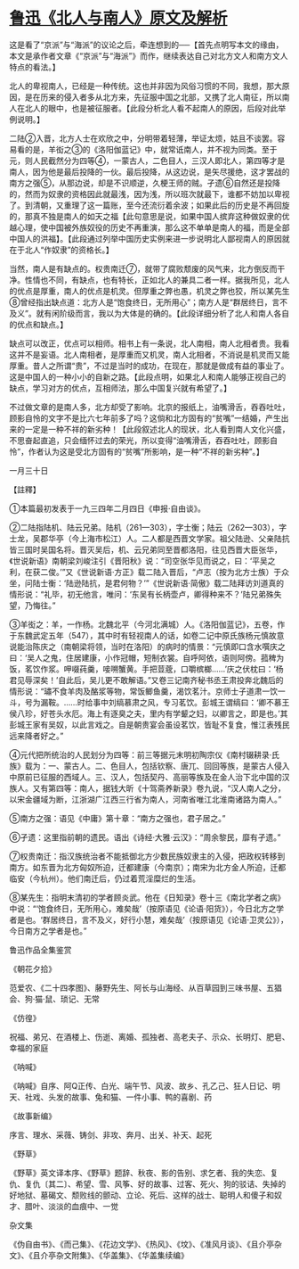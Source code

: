 # [鲁迅《北人与南人》原文及解析](https://www.vrrw.net/wx/8349.html)

这是看了“京派”与“海派”的议论之后，牵连想到的──【首先点明写本文的缘由，本文是承作者文章《“京派”与“海派”》而作，继续表达自己对北方文人和南方文人特点的看法。】

北人的卑视南人，已经是一种传统。这也并非因为风俗习惯的不同，我想，那大原因，是在历来的侵入者多从北方来，先征服中国之北部，又携了北人南征，所以南人在北人的眼中，也是被征服者。【此段分析北人看不起南人的原因，后段对此举例说明。】



二陆②入晋，北方人士在欢欣之中，分明带着轻薄，举证太烦，姑且不谈罢。容易看的是，羊衒之③的《洛阳伽蓝记》中，就常诋南人，并不视为同类。至于元，则人民截然分为四等④，一蒙古人，二色目人，三汉人即北人，第四等才是南人，因为他是最后投降的一伙。最后投降，从这边说，是矢尽援绝，这才罢战的南方之强⑤，从那边说，却是不识顺逆，久梗王师的贼。孑遗⑥自然还是投降的，然而为奴隶的资格因此就最浅，因为浅，所以班次就最下，谁都不妨加以卑视了。到清朝，又重理了这一篇账，至今还流衍着余波；如果此后的历史是不再回旋的，那真不独是南人的如天之福【此句意思是说，如果中国人摈弃这种做奴隶的优越心理，使中国被外族奴役的历史不再重演，那么这不单单是南人的福，而是全部中国人的洪福】。【此段通过列举中国历史实例来进一步说明北人鄙视南人的原因就在于北人“作奴隶”的资格长。】

当然，南人是有缺点的。权贵南迁⑦，就带了腐败颓废的风气来，北方倒反而干净。性情也不同，有缺点，也有特长，正如北人的兼具二者一样。据我所见，北人的优点是厚重，南人的优点是机灵。但厚重之弊也愚，机灵之弊也狡，所以某先生⑧曾经指出缺点道：北方人是“饱食终日，无所用心”；南方人是“群居终日，言不及义”。就有闲阶级而言，我以为大体是的确的。【此段详细分析了北人和南人各自的优点和缺点。】

缺点可以改正，优点可以相师。相书上有一条说，北人南相，南人北相者贵。我看这并不是妄语。北人南相者，是厚重而又机灵，南人北相者，不消说是机灵而又能厚重。昔人之所谓“贵”，不过是当时的成功，在现在，那就是做成有益的事业了。这是中国人的一种小小的自新之路。【此段点明，如果北人和南人能够正视自己的缺点，学习对方的优点，互相师法，那么中国复兴就有希望了。】

不过做文章的是南人多，北方却受了影响。北京的报纸上，油嘴滑舌，吞吞吐吐，顾影自怜的文字不是比六七年前多了吗？这倘和北方固有的“贫嘴”一结婚，产生出来的一定是一种不祥的新劣种！【此段叙述北人的现状，北人看到南人文化兴盛，不思奋起直追，只会缅怀过去的荣光，所以变得“油嘴滑舌，吞吞吐吐，顾影自怜”，作者认为这是受北方固有的“贫嘴”所影响，是一种“不祥的新劣种”。】

一月三十日





【註釋】

①本篇最初发表于一九三四年二月四日《申报·自由谈》。

②二陆指陆机、陆云兄弟。陆机（261—303），字士衡；陆云（262—303），字士龙，吴郡华亭（今上海市松江）人。二人都是西晋文学家。祖父陆逊、父亲陆抗皆三国时吴国名将。晋灭吴后，机、云兄弟同至晋都洛阳，往见西晋大臣张华，《世说新语》南朝梁刘峻注引《晋阳秋》说：“司空张华见而说之，曰：‘平吴之利，在获二俊。’”又《世说新语·方正》载二陆入晋后，“卢志（按为北方士族）于众坐，问陆士衡：‘陆逊陆抗，是君何物？’”《世说新语·简傲》载二陆拜访刘道真的情形说：“礼毕，初无他言，唯问：‘东吴有长柄壶卢，卿得种来不？’陆兄弟殊失望，乃悔往。”

③羊衒之：羊，一作杨。北魏北平（今河北满城）人。《洛阳伽蓝记》，五卷，作于东魏武定五年（547），其中时有轻视南人的话，如卷二记中原氏族杨元慎故意说能治陈庆之（南朝梁将领，当时在洛阳）的病时的情景：“元慎即口含水噀庆之曰：‘吴人之鬼，住居建康，小作冠帽，短制衣裳。自呼阿依，语则阿傍。菰稗为饭，茗饮作浆。呷啜莼羹，唼嗍蟹黄。手把荳蔲，口嚼槟榔……’庆之伏枕曰：‘杨君见辱深矣！’自此后，吴儿更不敢解语。”又卷三记南齐秘书丞王肃投奔北魏后的情形说：“璛不食羊肉及酪浆等物，常饭鲫鱼羹，渴饮茗汁。京师士子道肃一饮一斗，号为漏鞍。……时给事中刘缟慕肃之风，专习茗饮。彭城王谓缟曰：‘卿不慕王侯八珍，好苍头水厄。海上有逐臭之夫，里内有学颦之妇，以卿言之，即是也。’其彭城王家有吴奴，以此言戏之。自是朝贵宴会虽设茗饮，皆耻不复食，惟江表残民远来降者好之。”

④元代把所统治的人民划分为四等：前三等据元末明初陶宗仪《南村辍耕录·氏族》载为：一、蒙古人。二、色目人，包括钦察、唐兀、回回等族，是蒙古人侵入中原前已征服的西域人。三、汉人，包括契丹、高丽等族及在金人治下北中国的汉族人。又有第四等：南人，据钱大昕《十驾斋养新录》卷九说，“汉人南人之分，以宋金疆域为断，江浙湖广江西三行省为南人，河南省唯江北淮南诸路为南人。”

⑤南方之强：语见《中庸》第十章：“南方之强也，君子居之。”

⑥孑遗：这里指前朝的遗民。语出《诗经·大雅·云汉》：“周余黎民，靡有孑遗。”

⑦权贵南迁：指汉族统治者不能抵御北方少数民族奴隶主的入侵，把政权转移到南方。如东晋为北方匈奴所迫，迁都建康（今南京）；南宋为北方金人所迫，迁都临安（今杭州）。他们南迁后，仍过着荒淫糜烂的生活。

⑧某先生：指明末清初的学者顾炎武。他在《日知录》卷十三《南北学者之病》中说：“‘饱食终日，无所用心，难矣哉’（按原语见《论语·阳货》），今日北方之学者是也。‘群居终日，言不及义，好行小慧，难矣哉’（按原语见《论语·卫灵公》），今日南方之学者是也。”

鲁迅作品全集鉴赏

《朝花夕拾》

范爱农、《二十四孝图》、藤野先生、阿长与山海经、从百草园到三味书屋、五猖会、狗·猫·鼠、琐记、无常

《仿徨》

祝福、弟兄、在酒楼上、伤逝、离婚、孤独者、高老夫子、示众、长明灯、肥皂、幸福的家庭

《呐喊》

《呐喊》自序、阿Q正传、白光、端午节、风波、故乡、孔乙己、狂人日记、明天、社戏、头发的故事、兔和猫、一件小事、鸭的喜剧、药

《故事新编》

序言、理水、采薇、铸剑、非攻、奔月、出关、补天、起死

《野草》

《野草》英文译本序、《野草》题辞、秋夜、影的告别、求乞者、我的失恋、复仇、复仇〔其二〕、希望、雪、风筝、好的故事、过客、死火、狗的驳诘、失掉的好地狱、墓碣文、颓败线的颤动、立论、死后、这样的战士、聪明人和傻子和奴才、腊叶、淡淡的血痕中、一觉

杂文集

《伪自由书》、《而己集》、《花边文学》、《热风》、《坟》、《准风月谈》、《且介亭杂文》、《且介亭杂文附集》、《华盖集》、《华盖集续编》

